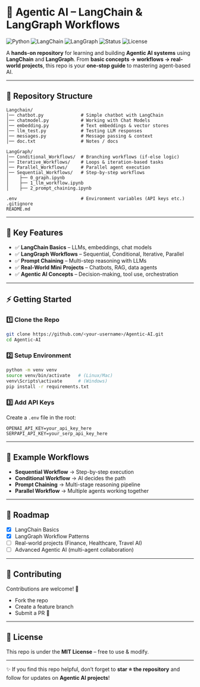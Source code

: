 # 🚀 Agentic AI – LangChain & LangGraph Workflows

![Python](https://img.shields.io/badge/Python-3.9%2B-blue)
![LangChain](https://img.shields.io/badge/LangChain-%F0%9F%A4%96-success)
![LangGraph](https://img.shields.io/badge/LangGraph-%E2%9C%A8-orange)
![Status](https://img.shields.io/badge/Status-Active-brightgreen)
![License](https://img.shields.io/badge/License-MIT-lightgrey)

A **hands-on repository** for learning and building **Agentic AI systems** using **LangChain** and **LangGraph**.
From **basic concepts → workflows → real-world projects**, this repo is your **one-stop guide** to mastering agent-based AI.

---

## 📂 Repository Structure

```
Langchain/
│── chatbot.py              # Simple chatbot with LangChain
│── chatmodel.py            # Working with Chat Models
│── embedding.py            # Text embeddings & vector stores
│── llm_test.py             # Testing LLM responses
│── messages.py             # Message passing & context
│── doc.txt                 # Notes / docs

LangGraph/
│── Conditional_Workflows/  # Branching workflows (if-else logic)
│── Iterative_Workflows/    # Loops & iteration-based tasks
│── Parallel_Workflows/     # Parallel agent execution
│── Sequential_Workflows/   # Step-by-step workflows
│    ├── 0_graph.ipynb
│    ├── 1_llm_workflow.ipynb
│    ├── 2_prompt_chaining.ipynb

.env                        # Environment variables (API keys etc.)
.gitignore
README.md
```

---

## 🔑 Key Features

* ✅ **LangChain Basics** – LLMs, embeddings, chat models
* ✅ **LangGraph Workflows** – Sequential, Conditional, Iterative, Parallel
* ✅ **Prompt Chaining** – Multi-step reasoning with LLMs
* ✅ **Real-World Mini Projects** – Chatbots, RAG, data agents
* ✅ **Agentic AI Concepts** – Decision-making, tool use, orchestration

---

## ⚡ Getting Started

### 1️⃣ Clone the Repo

```bash
git clone https://github.com/<your-username>/Agentic-AI.git
cd Agentic-AI
```

### 2️⃣ Setup Environment

```bash
python -m venv venv
source venv/bin/activate   # (Linux/Mac)
venv\Scripts\activate      # (Windows)
pip install -r requirements.txt
```

### 3️⃣ Add API Keys

Create a `.env` file in the root:

```
OPENAI_API_KEY=your_api_key_here
SERPAPI_API_KEY=your_serp_api_key_here
```

---

## 🧩 Example Workflows

* **Sequential Workflow** → Step-by-step execution
* **Conditional Workflow** → AI decides the path
* **Prompt Chaining** → Multi-stage reasoning pipeline
* **Parallel Workflow** → Multiple agents working together

---

## 📌 Roadmap

* [x] LangChain Basics
* [x] LangGraph Workflow Patterns
* [ ] Real-world projects (Finance, Healthcare, Travel AI)
* [ ] Advanced Agentic AI (multi-agent collaboration)

---

## 🤝 Contributing

Contributions are welcome! 🚀

* Fork the repo
* Create a feature branch
* Submit a PR 🎉

---

## 📜 License

This repo is under the **MIT License** – free to use & modify.

---

✨ If you find this repo helpful, don’t forget to **star ⭐ the repository** and follow for updates on **Agentic AI projects**!

